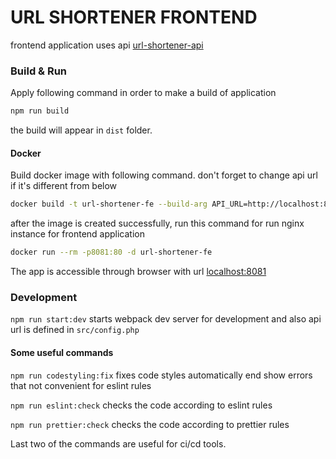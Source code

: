 # URL SHORTENER FRONTEND

frontend application uses api [url-shortener-api](https://github.com/oksuz/url-shortener-api)

### Build & Run
Apply following command in order to make a build of application

```bash
npm run build
```

the build will appear in `dist` folder.

#### Docker

Build docker image with following command. don't forget to change api url if it's different from below

```bash
docker build -t url-shortener-fe --build-arg API_URL=http://localhost:8080 .
```

after the image is created successfully, run this command for run nginx instance for frontend application

```bash
docker run --rm -p8081:80 -d url-shortener-fe
```

The app is accessible through browser with url [localhost:8081](http://localhost:8081) 

### Development 

`npm run start:dev` starts webpack dev server for development and also api url is defined in `src/config.php`

#### Some useful commands

`npm run codestyling:fix` fixes code styles automatically end show errors that not convenient for eslint rules

`npm run eslint:check` checks the code according to eslint rules

`npm run prettier:check` checks the code according to prettier rules

Last two of the commands are useful for ci/cd tools. 